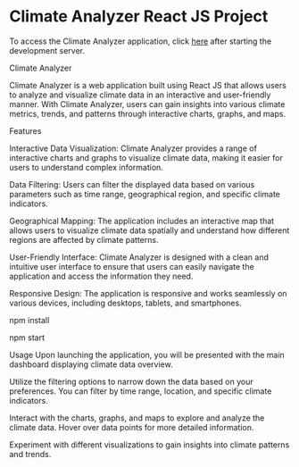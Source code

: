 <h1>Climate Analyzer React JS Project</h1>

To access the Climate Analyzer application, click [here](https://climateanalyzer.netlify.app/) after starting the development server.


Climate Analyzer

Climate Analyzer is a web application built using React JS that allows users to analyze and visualize climate data in an interactive and user-friendly manner. With Climate Analyzer, users can gain insights into various climate metrics, trends, and patterns through interactive charts, graphs, and maps.

Features

Interactive Data Visualization: Climate Analyzer provides a range of interactive charts and graphs to visualize climate data, making it easier for users to understand complex information.

Data Filtering: Users can filter the displayed data based on various parameters such as time range, geographical region, and specific climate indicators.

Geographical Mapping: The application includes an interactive map that allows users to visualize climate data spatially and understand how different regions are affected by climate patterns.

User-Friendly Interface: Climate Analyzer is designed with a clean and intuitive user interface to ensure that users can easily navigate the application and access the information they need.

Responsive Design: The application is responsive and works seamlessly on various devices, including desktops, tablets, and smartphones.

npm install

npm start
 

Usage
Upon launching the application, you will be presented with the main dashboard displaying climate data overview.

Utilize the filtering options to narrow down the data based on your preferences. You can filter by time range, location, and specific climate indicators.

Interact with the charts, graphs, and maps to explore and analyze the climate data. Hover over data points for more detailed information.

Experiment with different visualizations to gain insights into climate patterns and trends.
